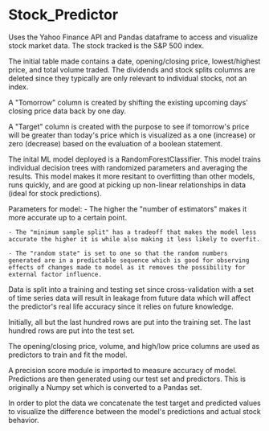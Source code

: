 # Stock_Predictor

Uses the Yahoo Finance API and Pandas dataframe to access and visualize stock market data. The stock tracked is the S&P 500 index.

The initial table made contains a date, opening/closing price, lowest/highest price, and total volume traded. The dividends and stock splits columns are deleted since they typically are only relevant to individual stocks, not an index.

A "Tomorrow" column is created by shifting the existing upcoming days' closing price data back by one day. 

A "Target" column is created with the purpose to see if tomorrow's price will be greater than today's price which is visualized as a one (increase) or zero (decrease) based on the evaluation of a boolean statement.

The inital ML model deployed is a RandomForestClassifier. This model trains individual decision trees with randomized parameters and averaging the results. This model makes it more resitant to overfitting than other models, runs quickly, and are good at picking up non-linear relationships in data (ideal for stock predictions).

Parameters for model:
    - The higher the "number of estimators" makes it more accurate up to a certain point. 

    - The "minimum sample split" has a tradeoff that makes the model less accurate the higher it is while also making it less likely to overfit.

    - The "random state" is set to one so that the random numbers generated are in a predictable sequence which is good for observing effects of changes made to model as it removes the possibility for external factor influence.

Data is split into a training and testing set since cross-validation with a set of time series data will result in leakage from future data which will affect the predictor's real life accuracy since it relies on future knowledge.

Initially, all but the last hundred rows are put into the training set. The last hundred rows are put into the test set.

The opening/closing price, volume, and high/low price columns are used as predictors to train and fit the model. 

A precision score module is imported to measure accuracy of model. Predictions are then generated using our test set and predictors. This is originally a Numpy set which is converted to a Pandas set. 

In order to plot the data we concatenate the test target and predicted values to visualize the difference between the model's predictions and actual stock behavior.







